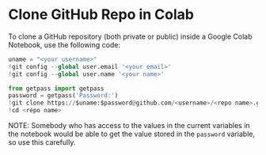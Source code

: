# Clone GitHub Repo in Colab

To clone a GitHub repository (both private or public) inside a Google Colab Notebook, use the following code:

```python
uname = "<your username>"
!git config --global user.email '<your email>'
!git config --global user.name '<your name>'

from getpass import getpass
password = getpass('Password:')
!git clone https://$uname:$password@github.com/<username>/<repo name>.git
!cd <repo name>
```

NOTE: Somebody who has access to the values in the current variables in the notebook would be able to get the value stored in the `password` variable, so use this carefully.
